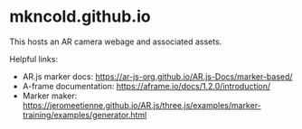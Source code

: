 # mkncold.github.io

This hosts an AR camera webage and associated assets.

Helpful links:
* AR.js marker docs: https://ar-js-org.github.io/AR.js-Docs/marker-based/
* A-frame documentation: https://aframe.io/docs/1.2.0/introduction/
* Marker maker: https://jeromeetienne.github.io/AR.js/three.js/examples/marker-training/examples/generator.html
